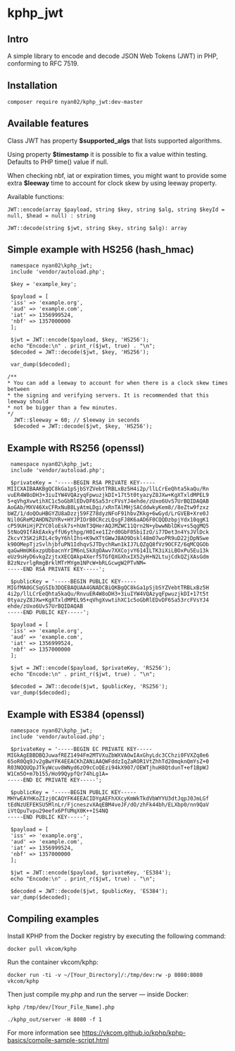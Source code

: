 # kphp_jwt

## Intro
A simple library to encode and decode JSON Web Tokens (JWT) in PHP, conforming to RFC 7519.

## Installation
```composer require nyan02/kphp_jwt:dev-master```

## Available features
Class JWT has property **$supported_algs** that lists supported algorithms.

Using property **$timestamp** it is possible to fix a value within testing. Defaults to PHP time() value if null.

When checking nbf, iat or expiration times, you might want to provide some extra **$leeway** time to account for clock skew by using leeway property.

Available functions:
```
JWT::encode(array $payload, string $key, string $alg, string $keyId = null, $head = null) : string

JWT::decode(string $jwt, string $key, string $alg): array
```

## Simple example with HS256 (hash_hmac)
```
 namespace nyan02\kphp_jwt;
 include 'vendor/autoload.php';

 $key = 'example_key';

 $payload = [
 'iss' => 'example.org',
 'aud' => 'example.com',
 'iat' => 1356999524,
 'nbf' => 1357000000
 ];

 $jwt = JWT::encode($payload, $key, 'HS256');
 echo "Encode:\n" . print_r($jwt, true) . "\n";
 $decoded = JWT::decode($jwt, $key, 'HS256');

 var_dump($decoded);

/**
* You can add a leeway to account for when there is a clock skew times between
* the signing and verifying servers. It is recommended that this leeway should
* not be bigger than a few minutes.
*/
  JWT::$leeway = 60; // $leeway in seconds
  $decoded = JWT::decode($jwt, $key, 'HS256');
```

## Example with RS256 (openssl)
```
 namespace nyan02\kphp_jwt;
 include 'vendor/autoload.php';

 $privateKey = '-----BEGIN RSA PRIVATE KEY-----
MIICXAIBAAKBgQC8kGa1pSjbSYZVebtTRBLxBz5H4i2p/llLCrEeQhta5kaQu/Rn
vuER4W8oDH3+3iuIYW4VQAzyqFpwuzjkDI+17t5t0tyazyZ8JXw+KgXTxldMPEL9
5+qVhgXvwtihXC1c5oGbRlEDvDF6Sa53rcFVsYJ4ehde/zUxo6UvS7UrBQIDAQAB
AoGAb/MXV46XxCFRxNuB8LyAtmLDgi/xRnTAlMHjSACddwkyKem8//8eZtw9fzxz
bWZ/1/doQOuHBGYZU8aDzzj59FZ78dyzNFoF91hbvZKkg+6wGyd/LrGVEB+Xre0J
Nil0GReM2AHDNZUYRv+HYJPIOrB0CRczLQsgFJ8K6aAD6F0CQQDzbpjYdx10qgK1
cP59UHiHjPZYC0loEsk7s+hUmT3QHerAQJMZWC11Qrn2N+ybwwNblDKv+s5qgMQ5
5tNoQ9IfAkEAxkyffU6ythpg/H0Ixe1I2rd0GbF05biIzO/i77Det3n4YsJVlDck
ZkcvY3SK2iRIL4c9yY6hlIhs+K9wXTtGWwJBAO9Dskl48mO7woPR9uD22jDpNSwe
k90OMepTjzSvlhjbfuPN1IdhqvSJTDychRwn1kIJ7LQZgQ8fVz9OCFZ/6qMCQGOb
qaGwHmUK6xzpUbbacnYrIM6nLSkXgOAwv7XXCojvY614ILTK3iXiLBOxPu5Eu13k
eUz9sHyD6vkgZzjtxXECQAkp4Xerf5TGfQXGXhxIX52yH+N2LtujCdkQZjXAsGdm
B2zNzvrlgRmgBrklMTrMYgm1NPcW+bRLGcwgW2PTvNM=
-----END RSA PRIVATE KEY-----';

 $publicKey = '-----BEGIN PUBLIC KEY-----
MIGfMA0GCSqGSIb3DQEBAQUAA4GNADCBiQKBgQC8kGa1pSjbSYZVebtTRBLxBz5H
4i2p/llLCrEeQhta5kaQu/RnvuER4W8oDH3+3iuIYW4VQAzyqFpwuzjkDI+17t5t
0tyazyZ8JXw+KgXTxldMPEL95+qVhgXvwtihXC1c5oGbRlEDvDF6Sa53rcFVsYJ4
ehde/zUxo6UvS7UrBQIDAQAB
-----END PUBLIC KEY-----';

 $payload = [
 'iss' => 'example.org',
 'aud' => 'example.com',
 'iat' => 1356999524,
 'nbf' => 1357000000
 ];

 $jwt = JWT::encode($payload, $privateKey, 'RS256');
 echo "Encode:\n" . print_r($jwt, true) . "\n";

 $decoded = JWT::decode($jwt, $publicKey, 'RS256');
 var_dump($decoded);
```

## Example with ES384 (openssl)
```
 namespace nyan02\kphp_jwt;
 include 'vendor/autoload.php';

 $privateKey = '-----BEGIN EC PRIVATE KEY-----
MIGkAgEBBDBQJuwafREZ1494Fm2MTVXuZbWXVAOwIAxGhyLdc3CChzi0FVXZq8e6
65oR0Qq9Jv2gBwYFK4EEACKhZANiAAQWFddzIqZaROR1VtZhhTd20mqknQmYsZ+0
R03NQQUQpJTkyWcuv8WNyd6zO9cCoQEzi94kX907/OEWTjhuH8QtdunT+ef1BpWJ
W1Cm5O+m7b155/Ho99QypfQr74hLg1A=
-----END EC PRIVATE KEY-----';

 $publicKey = '-----BEGIN PUBLIC KEY-----
MHYwEAYHKoZIzj0CAQYFK4EEACIDYgAEFhXXcyKmWkTkdVbWYYU3dtJqpJ0JmLGf
tEdNzUEFEKSU5MlnLr/FjcneszvXAqEBM4veJF/dO/zhFk44bh/ELXbp0/nn9QaV
iVtQpuTvpu29eefx6PfUMqX0K++IS4NQ
-----END PUBLIC KEY-----';

 $payload = [
 'iss' => 'example.org',
 'aud' => 'example.com',
 'iat' => 1356999524,
 'nbf' => 1357000000
 ];

 $jwt = JWT::encode($payload, $privateKey, 'ES384');
 echo "Encode:\n" . print_r($jwt, true) . "\n";

 $decoded = JWT::decode($jwt, $publicKey, 'ES384');
 var_dump($decoded);
```

## Compiling examples
Install KPHP from the Docker registry by executing the following command:

``` docker pull vkcom/kphp ```

Run the container vkcom/kphp:

```docker run -ti -v ~/[Your_Directory]/:/tmp/dev:rw -p 8080:8080 vkcom/kphp```

Then just compile my.php and run the server — inside Docker:

```
kphp /tmp/dev/[Your_File_Name].php

./kphp_out/server -H 8080 -f 1
```

For more information see https://vkcom.github.io/kphp/kphp-basics/compile-sample-script.html